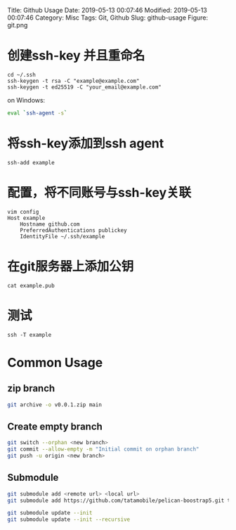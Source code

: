 Title: Github Usage
Date: 2019-05-13 00:07:46
Modified: 2019-05-13 00:07:46
Category: Misc
Tags: Git, Github
Slug: github-usage
Figure: git.png

# 创建ssh-key 并且重命名
```shell
cd ~/.ssh
ssh-keygen -t rsa -C "example@example.com"
ssh-keygen -t ed25519 -C "your_email@example.com"
```

on Windows:
```bash
eval `ssh-agent -s`
```

# 将ssh-key添加到ssh agent

```shell
ssh-add example
```

# 配置，将不同账号与ssh-key关联

```shell
vim config
Host example
    Hostname github.com
    PreferredAuthentications publickey
    IdentityFile ~/.ssh/example
```

# 在git服务器上添加公钥
```shell
cat example.pub
```

# 测试
```shell
ssh -T example
```

# Common Usage
## zip branch
```bash
git archive -o v0.0.1.zip main
```

## Create empty branch
```bash
git switch --orphan <new branch>
git commit --allow-empty -m "Initial commit on orphan branch"
git push -u origin <new branch>
```

## Submodule
```bash
git submodule add <remote url> <local url>
git submodule add https://github.com/tatamobile/pelican-boostrap5.git themes/pelican-bootstrap5

git submodule update --init
git submodule update --init --recursive
```
